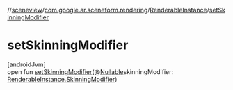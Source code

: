 //[sceneview](../../../index.md)/[com.google.ar.sceneform.rendering](../index.md)/[RenderableInstance](index.md)/[setSkinningModifier](set-skinning-modifier.md)

# setSkinningModifier

[androidJvm]\
open fun [setSkinningModifier](set-skinning-modifier.md)(@[Nullable](https://developer.android.com/reference/kotlin/androidx/annotation/Nullable.html)skinningModifier: [RenderableInstance.SkinningModifier](-skinning-modifier/index.md))
